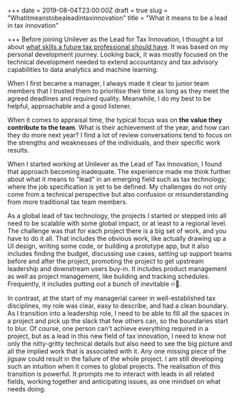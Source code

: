 +++
date = 2019-08-04T23:00:00Z
draft = true
slug = "Whatitmeanstobealeadintaxinnovation"
title = "What it means to be a lead in tax innovation"

+++
Before joining Unilever as the Lead for Tax Innovation, I thought a lot about [what skills a future tax professional should have](https://shan.tax/posts/skills-for-future-tax-professionals/ "skillset"). It was based on my personal development journey. Looking back, it was mostly focused on the technical development needed to extend accountancy and tax advisory capabilities to data analytics and machine learning.

When I first became a manager, I always made it clear to junior team members that I trusted them to prioritise their time as long as they meet the agreed deadlines and required quality. Meanwhile, I do my best to be helpful, approachable and a good listener.

When it comes to appraisal time, the typical focus was on **the value they contribute to the team**. What is their achievement of the year, and how can they do more next year? I find a lot of review conversations tend to focus on the strengths and weaknesses of the individuals, and their specific work results.

When I started working at Unilever as the Lead of Tax Innovation, I found that approach becoming inadequate. The experience made me think further about what it means to "lead" in an emerging field such as tax technology, where the job specification is yet to be defined. My challenges do not only come from a technical perspective but also confusion or misunderstanding from more traditional tax team members. 

As a global lead of tax technology, the projects I started or stepped into all need to be scalable with some global impact, or at least to a regional level. The challenge was that for each project there is a big set of work, and you have to do it all. That includes the obvious work, like actually drawing up a UI design, writing some code, or building a prototype app, but it also includes finding the budget, discussing use cases, setting up support teams before and after the project, promoting the project to get upstream leadership and downstream users buy-in. It includes product management as well as project management, like building and tracking schedules. Frequently, it includes putting out a bunch of inevitable 🔥🧯.

In contrast, at the start of my managerial career in well-established tax disciplines, my role was clear, easy to describe, and had a clean boundary. As I transition into a leadership role, I need to be able to fill all the spaces in a project and pick up the slack that few others can, so the boundaries start to blur. Of course, one person can't achieve everything required in a project, but as a lead in this new field of tax innovation, I need to know not only the nitty-gritty technical details but also need to see the big picture and all the implied work that is associated with it. Any one missing piece of the jigsaw could result in the failure of the whole project. I am still developing such an intuition when it comes to global projects. The realisation of this transition is powerful. It prompts me to interact with leads in all related fields, working together and anticipating issues, as one mindset on what needs doing.